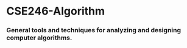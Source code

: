 # CSE246-Algorithm
<h3>
General tools and techniques for analyzing and designing computer algorithms.

</h3>